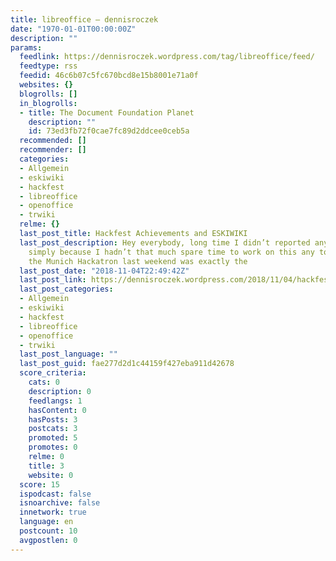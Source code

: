 ```yaml
---
title: libreoffice – dennisroczek
date: "1970-01-01T00:00:00Z"
description: ""
params:
  feedlink: https://dennisroczek.wordpress.com/tag/libreoffice/feed/
  feedtype: rss
  feedid: 46c6b07c5fc670bcd8e15b8001e71a0f
  websites: {}
  blogrolls: []
  in_blogrolls:
  - title: The Document Foundation Planet
    description: ""
    id: 73ed3fb72f0cae7fc89d2ddcee0ceb5a
  recommended: []
  recommender: []
  categories:
  - Allgemein
  - eskiwiki
  - hackfest
  - libreoffice
  - openoffice
  - trwiki
  relme: {}
  last_post_title: Hackfest Achievements and ESKIWIKI
  last_post_description: Hey everybody, long time I didn’t reported any progress,
    simply because I hadn’t that much spare time to work on this any topic. So basically
    the Munich Hackatron last weekend was exactly the
  last_post_date: "2018-11-04T22:49:42Z"
  last_post_link: https://dennisroczek.wordpress.com/2018/11/04/hackfest-achievements-and-eskiwiki/
  last_post_categories:
  - Allgemein
  - eskiwiki
  - hackfest
  - libreoffice
  - openoffice
  - trwiki
  last_post_language: ""
  last_post_guid: fae277d2d1c44159f427eba911d42678
  score_criteria:
    cats: 0
    description: 0
    feedlangs: 1
    hasContent: 0
    hasPosts: 3
    postcats: 3
    promoted: 5
    promotes: 0
    relme: 0
    title: 3
    website: 0
  score: 15
  ispodcast: false
  isnoarchive: false
  innetwork: true
  language: en
  postcount: 10
  avgpostlen: 0
---
```

